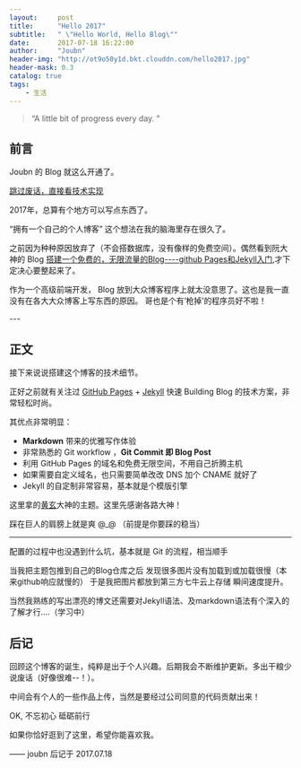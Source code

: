 ```yaml
---
layout:     post
title:      "Hello 2017"
subtitle:   " \"Hello World, Hello Blog\""
date:       2017-07-18 16:22:00
author:     "Joubn"
header-img: "http://ot9o50y1d.bkt.clouddn.com/hello2017.jpg"
header-mask: 0.3
catalog: true
tags:
    - 生活
---
```


> “A little bit of progress every day. ”


## 前言

Joubn 的 Blog 就这么开通了。

[跳过废话，直接看技术实现 ](#build) 



2017年，总算有个地方可以写点东西了。


“拥有一个自己的个人博客”  这个想法在我的脑海里存在很久了。

之前因为种种原因放弃了（不会搭数据库，没有像样的免费空间）。偶然看到阮大神的 Blog [搭建一个免费的，无限流量的Blog----github Pages和Jekyll入门](http://www.ruanyifeng.com/blog/2012/08/blogging_with_jekyll.html),才下定决心要整起来了。

作为一个高级前端开发， Blog 放到大众博客程序上就太没意思了。这也是我一直没有在各大大众博客上写东西的原因。 哥也是个有‘枪掉’的程序员好不啦！




<p id = "build"></p>
---

## 正文

接下来说说搭建这个博客的技术细节。  

正好之前就有关注过 [GitHub Pages](https://pages.github.com/) + [Jekyll](http://jekyllrb.com/) 快速 Building Blog 的技术方案，非常轻松时尚。

其优点非常明显：

* **Markdown** 带来的优雅写作体验
* 非常熟悉的 Git workflow ，**Git Commit 即 Blog Post**
* 利用 GitHub Pages 的域名和免费无限空间，不用自己折腾主机
* 如果需要自定义域名，也只需要简单改改 DNS 加个 CNAME 就好了
* Jekyll 的自定制非常容易，基本就是个模版引擎


这里拿的[黄玄](https://huangxuan.me/)大神的主题。这里先感谢各路大神！

踩在巨人的肩膀上就是爽 @_@  （前提是你要踩的稳当）


---

配置的过程中也没遇到什么坑，基本就是 Git 的流程，相当顺手

当我把主题包推到自己的Blog仓库之后 发现很多图片没有加载到或加载很慢（本来github响应就慢的）  于是我把图片都放到第三方七牛云上存储 瞬间速度提升。

当然我熟练的写出漂亮的博文还需要对Jekyll语法、及markdown语法有个深入的了解才行....（学习中）


## 后记

回顾这个博客的诞生，纯粹是出于个人兴趣。后期我会不断维护更新。多出干粮少说废话（好像很难--！）。

中间会有个人的一些作品上传，当然是要经过公司同意的代码贡献出来！

OK,  不忘初心 砥砺前行

如果你恰好逛到了这里，希望你能喜欢我。

—— joubn 后记于 2017.07.18


